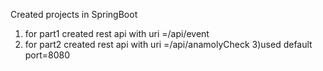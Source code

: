 Created projects in SpringBoot
1) for part1 created rest api with uri =/api/event 
2) for part2 created rest api with uri =/api/anamolyCheck
3)used default port=8080 